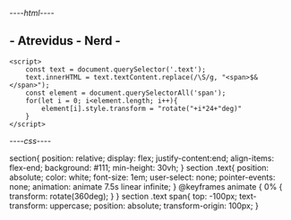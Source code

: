 --*--html--*--
  <section>
        <h2 class="text">- Atrevidus - Nerd - </h2>
    </section>
    
    <script>
        const text = document.querySelector('.text');
        text.innerHTML = text.textContent.replace(/\S/g, "<span>$&</span>");
        const element = document.querySelectorAll('span');
        for(let i = 0; i<element.length; i++){
            element[i].style.transform = "rotate("+i*24+"deg)"
        }
    </script>


--*--css--*--


section{
    position: relative;
    display: flex;
    justify-content:end;
    align-items: flex-end;
    background: #111;
    min-height: 30vh;
}
section .text{
    position: absolute;
    color: white;
    font-size: 1em;
    user-select: none;
    pointer-events: none;
    animation: animate 7.5s linear infinite;
}
@keyframes animate
{
    0%
    {
        transform: rotate(360deg);
    }
}
section .text span{
    top: -100px;
    text-transform: uppercase;
    position: absolute;
    transform-origin: 100px;
}